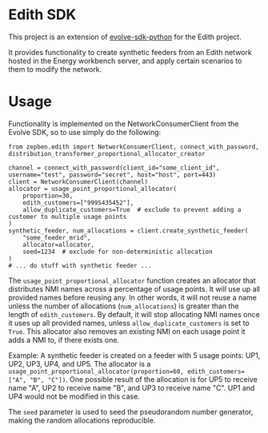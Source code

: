 # Edith SDK #

This project is an extension of [evolve-sdk-python](https://github.com/zepben/evolve-sdk-python) for the Edith project.

It provides functionality to create synthetic feeders from an Edith network hosted in the Energy workbench server,
and apply certain scenarios to them to modify the network.

# Usage #

Functionality is implemented on the NetworkConsumerClient from the Evolve SDK, so to use simply do the following:

    from zepben.edith import NetworkConsumerClient, connect_with_password, distribution_transformer_proportional_allocator_creator
    
    channel = connect_with_password(client_id="some_client_id", username="test", password="secret", host="host", port=443)
    client = NetworkConsumerClient(channel)
    allocator = usage_point_proportional_allocator(
        proportion=30,
        edith_customers=["9995435452"],
        allow_duplicate_customers=True  # exclude to prevent adding a customer to multiple usage points
    )
    synthetic_feeder, num_allocations = client.create_synthetic_feeder(
        "some_feeder_mrid",
        allocator=allocator,
        seed=1234  # exclude for non-deterministic allocation
    )
    # ... do stuff with synthetic feeder ...
    
The `usage_point_proportional_allocator` function creates an allocator that distributes NMI names across a percentage
of usage points. It will use up all provided names before reusing any. In other words, it will not reuse a name unless
the number of allocations (`num_allocations`) is greater than the length of `edith_customers`. By default, it will stop
allocating NMI names once it uses up all provided names, unless `allow_duplicate_customers` is set to `True`.
This allocator also removes an existing NMI on each usage point it adds a NMI to, if there exists one.

Example: A synthetic feeder is created on a feeder with 5 usage points: UP1, UP2, UP3, UP4, and UP5. The allocator is
a `usage_point_proportional_allocator(proportion=60, edith_customers=["A", "B", "C"])`. One possible result of the
allocation is for UP5 to receive name "A", UP2 to receive name "B", and UP3 to receive name "C". UP1 and UP4 would not
be modified in this case.

The `seed` parameter is used to seed the pseudorandom number generator, making the random allocations reproducible.
